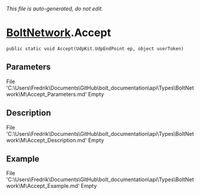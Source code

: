 *This file is auto-generated, do not edit.*

# [BoltNetwork](Types/BoltNetwork.md).Accept
`public static void Accept(UdpKit.UdpEndPoint ep, object userToken)`
## Parameters
File 'C:\Users\Fredrik\Documents\GitHub\bolt_documentation\api\Types\BoltNetwork\M\Accept_Parameters.md' Empty
## Description
File 'C:\Users\Fredrik\Documents\GitHub\bolt_documentation\api\Types\BoltNetwork\M\Accept_Description.md' Empty
## Example
File 'C:\Users\Fredrik\Documents\GitHub\bolt_documentation\api\Types\BoltNetwork\M\Accept_Example.md' Empty
